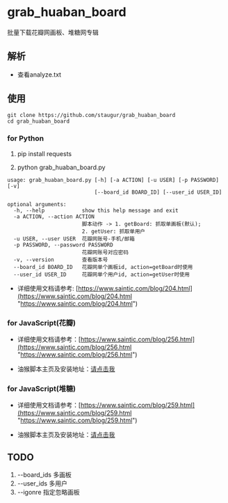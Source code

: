 # grab_huaban_board
批量下载花瓣网画板、堆糖网专辑


## 解析

* 查看analyze.txt


## 使用

```
git clone https://github.com/staugur/grab_huaban_board
cd grab_huaban_board
```

### for Python

1. pip install requests

2. python grab_huaban_board.py

```
usage: grab_huaban_board.py [-h] [-a ACTION] [-u USER] [-p PASSWORD] [-v]
                            [--board_id BOARD_ID] [--user_id USER_ID]

optional arguments:
  -h, --help            show this help message and exit
  -a ACTION, --action ACTION
                        脚本动作 -> 1. getBoard: 抓取单画板(默认);
                        2. getUser: 抓取单用户
  -u USER, --user USER  花瓣网账号-手机/邮箱
  -p PASSWORD, --password PASSWORD
                        花瓣网账号对应密码
  -v, --version         查看版本号
  --board_id BOARD_ID   花瓣网单个画板id, action=getBoard时使用
  --user_id USER_ID     花瓣网单个用户id, action=getUser时使用
```

* 详细使用文档请参考: [https://www.saintic.com/blog/204.html](https://www.saintic.com/blog/204.html "https://www.saintic.com/blog/204.html")


### for JavaScript(花瓣)

* 详细使用文档请参考：[https://www.saintic.com/blog/256.html](https://www.saintic.com/blog/256.html "https://www.saintic.com/blog/256.html")

* 油猴脚本主页及安装地址：[请点击我](https://greasyfork.org/zh-CN/scripts/368427-%E8%8A%B1%E7%93%A3%E7%BD%91%E4%B8%8B%E8%BD%BD "请点击我")


### for JavaScript(堆糖)

* 详细使用文档请参考：[https://www.saintic.com/blog/259.html](https://www.saintic.com/blog/259.html "https://www.saintic.com/blog/259.html")

* 油猴脚本主页及安装地址：[请点击我](https://greasyfork.org/zh-CN/scripts/369840-%E5%A0%86%E7%B3%96%E7%BD%91%E4%B8%8B%E8%BD%BD "请点击我")


## TODO
1. --board_ids 多画板
2. --user_ids 多用户
3. --igonre 指定忽略画板
